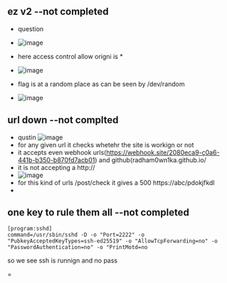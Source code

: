 ## ez v2 --not completed
- question
- ![image](https://github.com/m0wn1ka/ctf_writeups/assets/127676379/091f07ae-16a8-4286-88f9-f3d08ce4925b)

- here access control allow origni is *
- ![image](https://github.com/m0wn1ka/ctf_writeups/assets/127676379/0b9abc7e-77db-4bcd-acec-1c2367a87235)
- flag is at a random place as can be seen by /dev/random
- ![image](https://github.com/m0wn1ka/ctf_writeups/assets/127676379/e060deba-06a5-4755-9488-fe1e4d85259d)
## url down --not complted
- qustin ![image](https://github.com/m0wn1ka/ctf_writeups/assets/127676379/7d1beb40-c692-4aa2-ae93-a9028d53dd0b)
- for any given url it checks whetehr the site is workign or not
- it accepts even webhook urls(https://webhook.site/2080eca9-c0a6-441b-b350-b870fd7acb01) and github(radham0wn1ka.github.io/
- it is not accepting a http://
- ![image](https://github.com/m0wn1ka/ctf_writeups/assets/127676379/8d7dc75e-f91a-4887-a351-b800f780264d)
- for this kind of urls /post/check it gives a 500 https://abc/pdokjfkdl
- 
## one key to rule them all --not completed
```
[program:sshd]
command=/usr/sbin/sshd -D -o "Port=2222" -o "PubkeyAcceptedKeyTypes=ssh-ed25519" -o "AllowTcpForwarding=no" -o "PasswordAuthentication=no" -o "PrintMotd=no
```
so we see ssh is runnign and no pass

=

